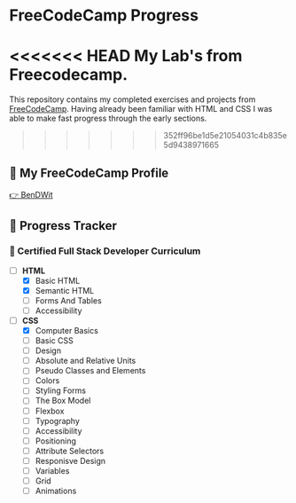 # **FreeCodeCamp Progress**


<<<<<<< HEAD
My Lab's from Freecodecamp.
=======
This repository contains my completed exercises and projects from [FreeCodeCamp](https://www.freecodecamp.org).
Having already been familiar with HTML and CSS I was able to make fast progress through the early sections.
>>>>>>> 352ff96be1d5e21054031c4b835e5d9438971665

## 📘 **My FreeCodeCamp Profile**

[👉 BenDWit](https://www.freecodecamp.org/bendwit)

## 🧭 **Progress Tracker**

### 📁 Certified Full Stack Developer Curriculum
- [ ] **HTML**
  - [x] Basic HTML
  - [x] Semantic HTML
  - [ ] Forms And Tables
  - [ ] Accessibility
- [ ] **CSS**
  - [x] Computer Basics
  - [ ] Basic CSS
  - [ ] Design
  - [ ] Absolute and Relative Units
  - [ ] Pseudo Classes and Elements
  - [ ] Colors
  - [ ] Styling Forms
  - [ ] The Box Model
  - [ ] Flexbox
  - [ ] Typography
  - [ ] Accessibility
  - [ ] Positioning
  - [ ] Attribute Selectors
  - [ ] Responisve Design
  - [ ] Variables
  - [ ] Grid
  - [ ] Animations
